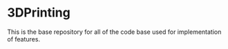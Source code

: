 # 3DPrinting
This is the base repository for all of the code base used for implementation of features.

